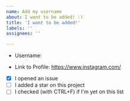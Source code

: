 ```yaml
---
name: Add my username
about: I want to be added! :)
title: 'I want to be added!'
labels: ''
assignees: ''

---
```


- Username: <YOUR-USERNAME-HERE>
  
- Link to Profile: https://www.instagram.com/<YOUR-USERNAME-HERE>

- [x] I opened an issue
- [ ] I added a star on this project
- [ ] I checked (with CTRL+F) if I'm yet on this list
